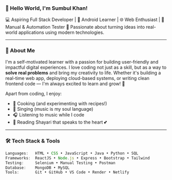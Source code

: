 ### 👋 Hello World, I'm Sumbul Khan!

💻 Aspiring Full Stack Developer | 📱 Android Learner | 🌐 Web Enthusiast | 🧪 Manual & Automation Tester 
🌟 Passionate about turning ideas into real-world applications using modern technologies.

---

### 🚀 About Me

I'm a self-motivated learner with a passion for building user-friendly and impactful digital experiences. 
I love coding not just as a skill, but as a way to **solve real problems** and bring my creativity to life.
Whether it's building a real-time web app, deploying cloud-based systems,
or writing clean frontend code — I'm always excited to learn and grow! 🌱

Apart from coding, I enjoy:
- 🍳 Cooking (and experimenting with recipes!)
- 🎤 Singing (music is my soul language)
- 🎧 Listening to music while I code
- 📖 Reading Shayari that speaks to the heart 💕

---

### 🛠️ Tech Stack & Tools

```javascript
Languages:   HTML • CSS • JavaScript • Java • Python • SQL  
Frameworks:  ReactJS • Node.js • Express • Bootstrap • Tailwind  
Testing:     Selenium • Manual Testing • Postman  
Database:    MongoDB • MySQL  
Tools:       Git • GitHub • VS Code • Render • Netlify  

